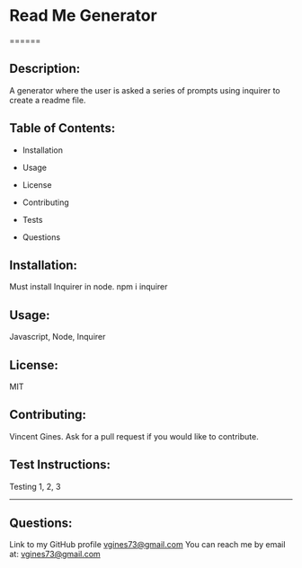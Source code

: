 # Read Me Generator
  ======
## Description:
  A generator where the user is asked a series of prompts using inquirer to create a readme file.

## Table of Contents:

  * Installation 

  * Usage 

  * License 

  * Contributing 

  * Tests

  * Questions


## Installation:
  Must install Inquirer in node. npm i inquirer

## Usage:
  Javascript, Node, Inquirer

## License:
  MIT

## Contributing:
  Vincent Gines. Ask for a pull request if you would like to contribute.

## Test Instructions:
  Testing 1, 2, 3

  ---
## Questions:
  Link to my GitHub profile <a href="https://github.com/vgines73@gmail.com">vgines73@gmail.com</a>
  You can reach me by email at: vgines73@gmail.com
